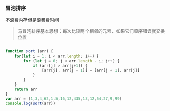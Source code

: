 ### 冒泡排序
不浪费内存但是浪费费时间
> 马冒泡排序基本思想：每次比较两个相邻的元素，如果它们顺序错误就交换位置

```javascript

function sort (arr) {
    for(let i = 1; i < arr.length; i++) {
        for (let j = 0; j < arr.length - i; j++) {
            if (arr[j] > arr[j+1]) {
                [arr[j], arr[j + 1]] = [arr[j + 1], arr[j]]
            }
        }
    }
    return arr
}
var arr = [1,3,4,62,1,5,16,12,435,13,12,54,27,9,99]
console.log(sort(arr))

```